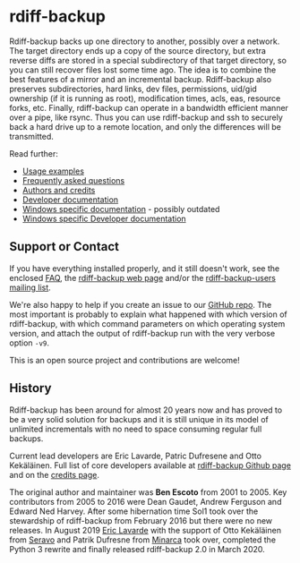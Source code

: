 # rdiff-backup

Rdiff-backup backs up one directory to another, possibly over a network. The target directory ends up a copy of the source directory, but extra reverse diffs are stored in a special subdirectory of that target directory, so you can still recover files lost some time ago. The idea is to combine the best features of a mirror and an incremental backup. Rdiff-backup also preserves subdirectories, hard links, dev files, permissions, uid/gid ownership (if it is running as root), modification times, acls, eas, resource forks, etc. Finally, rdiff-backup can operate in a bandwidth efficient manner over a pipe, like rsync. Thus you can use rdiff-backup and ssh to securely back a hard drive up to a remote location, and only the differences will be transmitted.

Read further:

* [Usage examples](examples.md)
* [Frequently asked questions](FAQ.md)
* [Authors and credits](credits.md)
* [Developer documentation](DEVELOP.md)
* [Windows specific documentation](Windows-README.md) - possibly outdated
* [Windows specific Developer documentation](Windows-DEVELOP.md)


## Support or Contact

If you have everything installed properly, and it still doesn't work,
see the enclosed [FAQ](docs/FAQ.md), the [rdiff-backup web page](https://rdiff-backup.net/)
and/or the [rdiff-backup-users mailing list](https://lists.nongnu.org/mailman/listinfo/rdiff-backup-users).

We're also happy to help if you create an issue to our
[GitHub repo](https://github.com/rdiff-backup/rdiff-backup/issues). The most
important is probably to explain what happened with which version of rdiff-backup,
with which command parameters on which operating system version, and attach the output
of rdiff-backup run with the very verbose option `-v9`.

This is an open source project and contributions are welcome!


## History

Rdiff-backup has been around for almost 20 years now and has proved to be a very solid solution for backups and it is still unique in its model of unlimited incrementals with no need to space consuming regular full backups.

Current lead developers are Eric Lavarde, Patric Dufresene and Otto Kekäläinen. Full list of core developers available at [rdiff-backup Github page](https://github.com/rdiff-backup/rdiff-backup/people) and on the [credits page](credits.md).

The original author and maintainer was **Ben Escoto** from 2001 to 2005. Key contributors from 2005 to 2016 were Dean Gaudet, Andrew Ferguson and Edward Ned Harvey. After some hibernation time Sol1 took over the stewardship of rdiff-backup from February 2016 but there were no new releases. In August 2019 [Eric Lavarde](https://www.lavar.de/) with the support of Otto Kekäläinen from [Seravo](https://seravo.com/) and Patrik Dufresne from [Minarca](http://www.patrikdufresne.com/en/minarca/) took over, completed the Python 3 rewrite and finally released rdiff-backup 2.0 in March 2020.

